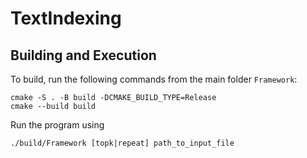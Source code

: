 # TextIndexing

## Building and Execution

To build, run the following commands from the main folder `Framework`:
```
cmake -S . -B build -DCMAKE_BUILD_TYPE=Release
cmake --build build
```

Run the program using 
```
./build/Framework [topk|repeat] path_to_input_file
```